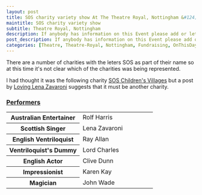 ```yaml
---
layout: post
title: SOS charity variety show At The Theatre Royal, Nottingham &#124; 14 May 1978
maintitle: SOS charity variety show
subtitle: Theatre Royal, Nottingham
description: If anybody has information on this Event please add or let me know and I will add it for you or if you were lucky enough to be there then please consider sharing your stories/memories with us. All information is of value and helps to keep the memories we have of Lena Zavaroni alive.
post_description: If anybody has information on this Event please add or let me know and I will add it for you or if you were lucky enough to be there then please consider sharing your stories/memories with us. All information is of value and helps to keep the memories we have of Lena Zavaroni alive.
categories: [Theatre, Theatre-Royal, Nottingham, Fundraising, OnThisDay14May]
---
```


There are a number of charities with the leters SOS as part of their name so at this time it's not clear which of the charities was being represented.

I had thought it was the following charity <a href="https://www.sos-childrensvillages.org/who-we-are/history">SOS Children's Villages</a> but a post by <a class="external-link" href="https://www.facebook.com/photo/?fbid=260272483031889&amp;set=pcb.260281626364308">Loving Lena Zavaroni</a> suggests that it must be another charity.

### [Performers](#performers)

<table>
<tr><th style="width:50%;">Australian Entertainer</th><td style="width:50%;">Rolf Harris</td></tr>
<tr><th>Scottish Singer</th><td>Lena Zavaroni</td></tr>
<tr><th>English Ventriloquist</th><td>Ray Allan</td></tr>
<tr><th>Ventriloquist's Dummy</th><td>Lord Charles</td></tr>
<tr><th>English Actor</th><td>Clive Dunn</td></tr>
<tr><th>Impressionist</th><td>Karen Kay</td></tr>
<tr><th>Magician</th><td>John Wade</td></tr>
</table>
